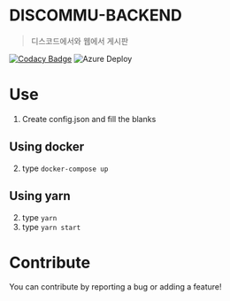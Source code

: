# DISCOMMU-BACKEND
> 디스코드에서와 웹에서 게시판

[![Codacy Badge](https://app.codacy.com/project/badge/Grade/2b4d9ca6bbdd4469abc29d849bf20fea)](https://www.codacy.com?utm_source=github.com&utm_medium=referral&utm_content=Team-Kat/discommu-backend&utm_campaign=Badge_Grade)
![Azure Deploy](https://github.com/Team-Kat/discommu-backend/actions/workflows/deploy.yml/badge.svg)

# Use
1. Create config.json and fill the blanks

## Using docker
2. type `docker-compose up`

## Using yarn
2. type `yarn`
3. type `yarn start`


# Contribute
You can contribute by reporting a bug or adding a feature!
